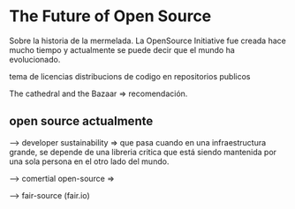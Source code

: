 # The Future of Open Source

Sobre la historia de la mermelada. La OpenSource Initiative fue creada hace mucho tiempo y actualmente se puede decir que el mundo ha evolucionado.

tema de licencias
distribucions de codigo en repositorios publicos

The cathedral and the Bazaar => recomendación.

## open source actualmente

--> developer sustainability => que pasa cuando en una infraestructura grande, se depende de una libreria critica que está siendo mantenida por una sola persona en el otro lado del mundo.

--> comertial open-source => 

--> fair-source (fair.io)